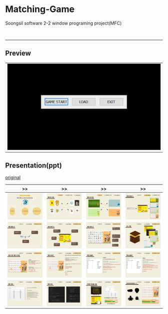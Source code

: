 # Matching-Game

Soongsil software 2-2 window programing project(MFC)

&nbsp;

---

## Preview

|                                  |
| :------------------------------: |
| ![preview](./upload/preview.gif) |

## Presentation(ppt)

[original](./uploads/../upload/presentation.pdf)

|             >>              |             >>              |             >>              |             >>              |
| :-------------------------: | :-------------------------: | :-------------------------: | :-------------------------: |
|  ![Slide1](./upload/2.JPG)  |  ![Slide2](./upload/3.JPG)  |  ![Slide3](./upload/4.JPG)  |  ![Slide4](./upload/5.JPG)  |
|  ![Slide5](./upload/6.JPG)  |  ![Slide6](./upload/7.JPG)  |  ![Slide7](./upload/8.JPG)  |  ![Slide8](./upload/9.JPG)  |
| ![Slide9](./upload/10.JPG)  | ![Slide10](./upload/11.JPG) | ![Slide11](./upload/12.JPG) | ![Slide12](./upload/13.JPG) |
| ![Slide13](./upload/14.JPG) | ![Slide14](./upload/15.JPG) | ![Slide15](./upload/16.JPG) | ![Slide16](./upload/17.JPG) |
